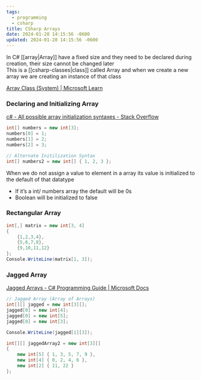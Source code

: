 ```yaml
---
tags:
  - programming
  - csharp
title: CSharp Arrays
date: 2024-01-28 14:15:56 -0600
updated: 2024-01-28 14:15:56 -0600
---
```


In C# [[array|Array]] have a fixed size and they need to be declared during creation, their size cannot be changed later  
This is a [[csharp-classes|class]] called Array and when we create a new array we are creating an instance of that class

[Array Class (System) | Microsoft Learn](https://docs.microsoft.com/en-us/dotnet/api/system.array?view=net-5.0)

### Declaring and Initializing Array

[c# - All possible array initialization syntaxes - Stack Overflow](https://stackoverflow.com/questions/5678216/all-possible-array-initialization-syntaxes)

````csharp
int[] numbers = new int[3];
numbers[0] = 1;
numbers[1] = 2;
numbers[2] = 3;

// Alternate Initilization Syntax
int[] numbers2 = new int[] { 1, 2, 3 };
````

When we do not assign a value to element in a array its value is initialized to the default of that datatype

* If it’s a int/ numbers array the default will be 0s
* Boolean will be initialized to false

### Rectangular Array

````csharp
int[,] matrix = new int[3, 4]
{
    {1,2,3,4},
    {5,6,7,8},
    {9,10,11,12}
};
Console.WriteLine(matrix[1, 3]);
````

### Jagged Array

[Jagged Arrays - C# Programming Guide | Microsoft Docs](https://docs.microsoft.com/en-us/dotnet/csharp/programming-guide/arrays/jagged-arrays)

````csharp
// Jagged Array (Array of Arrays)
int[][] jagged = new int[3][];
jagged[0] = new int[4];
jagged[0] = new int[5];
jagged[0] = new int[3];

Console.WriteLine(jagged[1][3]);

int[][] jaggedArray2 = new int[3][]
{
    new int[5] { 1, 3, 5, 7, 9 },
    new int[4] { 0, 2, 4, 6 },
    new int[2] { 11, 22 }
};
````
